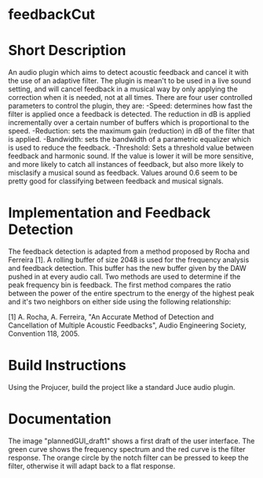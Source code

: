 # feedbackCut

# Short Description
An audio plugin which aims to detect acoustic feedback and cancel it with the use of an adaptive filter. The plugin is mean't to be used in a live sound setting, and will cancel feedback in a musical way by only applying the correction when it is needed, not at all times. There are four user controlled parameters to control the plugin, they are: 
-Speed: determines how fast the filter is applied once a feedback is detected. The reduction in dB is applied incrementally over a certain number of buffers which is proportional to the speed.
-Reduction: sets the maximum gain (reduction) in dB of the filter that is applied.
-Bandwidth: sets the bandwidth of a parametric equalizer which is used to reduce the feedback.
-Threshold: Sets a threshold value between feedback and harmonic sound. If the value is lower it will be more sensitive, and more likely to catch all instances of feedback, but also more likely to misclasify a musical sound as feedback. Values around 0.6 seem to be pretty good for classifying between feedback and musical signals. 

# Implementation and Feedback Detection
The feedback detection is adapted from a method proposed by Rocha and Ferreira [1]. A rolling buffer of size 2048 is used for the frequency analysis and feedback detection. This buffer has the new buffer given by the DAW pushed in at every audio call. Two methods are used to determine if the peak frequency bin is feedback. The first method compares the ratio between the power of the entire spectrum to the energy of the highest peak and it's two neighbors on either side using the following relationship:



[1] A. Rocha, A. Ferreira, "An Accurate Method of Detection and Cancellation of Multiple Acoustic Feedbacks", Audio Engineering Society, Convention 118, 2005.

# Build Instructions 
Using the Projucer, build the project like a standard Juce audio plugin.

# Documentation
The image "plannedGUI_draft1" shows a first draft of the user interface. The green curve shows the frequency spectrum and the red curve is the filter response. The orange circle by the notch filter can be pressed to keep the filter, otherwise it will adapt back to a flat response.

